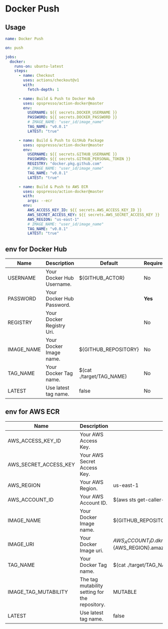 # Docker Push

## Usage

```yaml
name: Docker Push

on: push

jobs:
  docker:
    runs-on: ubuntu-latest
    steps:
      - name: Checkout
        uses: actions/checkout@v1
        with:
          fetch-depth: 1

      - name: Build & Push to Docker Hub
        uses: opspresso/action-docker@master
        env:
          USERNAME: ${{ secrets.DOCKER_USERNAME }}
          PASSWORD: ${{ secrets.DOCKER_PASSWORD }}
          # IMAGE_NAME: "user_id/image_name"
          TAG_NAME: "v0.0.1"
          LATEST: "true"

      - name: Build & Push to GitHub Package
        uses: opspresso/action-docker@master
        env:
          USERNAME: ${{ secrets.GITHUB_USERNAME }}
          PASSWORD: ${{ secrets.GITHUB_PERSONAL_TOKEN }}
          REGISTRY: "docker.pkg.github.com"
          # IMAGE_NAME: "user_id/image_name"
          TAG_NAME: "v0.0.1"
          LATEST: "true"

      - name: Build & Push to AWS ECR
        uses: opspresso/action-docker@master
        with:
          args: --ecr
        env:
          AWS_ACCESS_KEY_ID: ${{ secrets.AWS_ACCESS_KEY_ID }}
          AWS_SECRET_ACCESS_KEY: ${{ secrets.AWS_SECRET_ACCESS_KEY }}
          AWS_REGION: "us-east-1"
          # IMAGE_NAME: "user_id/image_name"
          TAG_NAME: "v0.0.1"
          LATEST: "true"
```

## env for Docker Hub

Name | Description | Default | Required
---- | ----------- | ------- | --------
USERNAME | Your Docker Hub Username. | ${GITHUB_ACTOR} | No
PASSWORD | Your Docker Hub Password. | | **Yes**
REGISTRY | Your Docker Registry Uri. | | No
IMAGE_NAME | Your Docker Image name. | ${GITHUB_REPOSITORY} | No
TAG_NAME | Your Docker Tag name. | $(cat ./target/TAG_NAME) | No
LATEST | Use latest tag name. | false | No

## env for AWS ECR

Name | Description | Default | Required
---- | ----------- | ------- | --------
AWS_ACCESS_KEY_ID | Your AWS Access Key. | | **Yes**
AWS_SECRET_ACCESS_KEY | Your AWS Secret Access Key. | | **Yes**
AWS_REGION | Your AWS Region. | us-east-1 | No
AWS_ACCOUNT_ID | Your AWS Account ID. | $(aws sts get-caller-identity) | No
IMAGE_NAME | Your Docker Image name. | ${GITHUB_REPOSITORY} | No
IMAGE_URI | Your Docker Image uri. | ${AWS_ACCOUNT_ID}.dkr.ecr.${AWS_REGION}.amazonaws.com/${IMAGE_NAME} | No
TAG_NAME | Your Docker Tag name. | $(cat ./target/TAG_NAME) | No
IMAGE_TAG_MUTABILITY | The tag mutability setting for the repository. | MUTABLE | No
LATEST | Use latest tag name. | false | No
